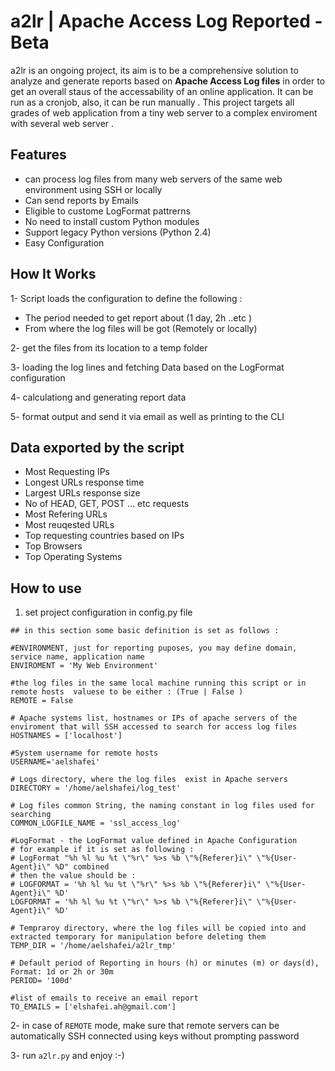# a2lr | Apache Access Log Reported - Beta
a2lr is an ongoing project, its aim is to be a comprehensive solution to analyze and generate reports based on **Apache Access Log files** in order to get an overall staus of the  accessability of an online application. It can be run as a cronjob, also, it can be run manually .
This project targets all grades of web application from a tiny web server to a complex enviroment with several web server .

## Features
- can process log files from many web servers of the same web environment using SSH or locally
- Can send reports by Emails
- Eligible to custome LogFormat pattrerns
- No need to install custom Python modules
- Support legacy Python versions (Python 2.4)
- Easy Configuration

## How It Works
1- Script loads the configuration to define the following :
- The period needed to get report about (1 day, 2h ..etc )
- From where the log files will be got (Remotely or locally)

2-  get the files from its location to a temp folder

3- loading the log lines and fetching Data based on the LogFormat configuration

4- calculationg and generating report data

5- format output and send it via email as well as printing to the CLI  

    

##  Data exported by the script 
- Most Requesting IPs
- Longest URLs response time
- Largest URLs response size
- No of HEAD, GET, POST ... etc requests
- Most Refering URLs
- Most reuqested URLs
- Top requesting countries based on IPs
- Top Browsers
- Top Operating Systems

## How to use

1. set project configuration in config.py file
```
## in this section some basic definition is set as follows :

#ENVIRONMENT, just for reporting puposes, you may define domain, service name, application name
ENVIROMENT = 'My Web Environment'

#the log files in the same local machine running this script or in remote hosts  valuese to be either : (True | False )
REMOTE = False

# Apache systems list, hostnames or IPs of apache servers of the enviroment that will SSH accessed to search for access log files
HOSTNAMES = ['localhost']

#System username for remote hosts
USERNAME='aelshafei'

# Logs directory, where the log files  exist in Apache servers
DIRECTORY = '/home/aelshafei/log_test'

# Log files common String, the naming constant in log files used for searching
COMMON_LOGFILE_NAME = 'ssl_access_log'

#LogFormat - the LogFormat value defined in Apache Configuration
# for example if it is set as following :
# LogFormat "%h %l %u %t \"%r\" %>s %b \"%{Referer}i\" \"%{User-Agent}i\" %D" combined
# then the value should be :
# LOGFORMAT = '%h %l %u %t \"%r\" %>s %b \"%{Referer}i\" \"%{User-Agent}i\" %D'
LOGFORMAT = '%h %l %u %t \"%r\" %>s %b \"%{Referer}i\" \"%{User-Agent}i\" %D'

# Tempraroy directory, where the log files will be copied into and extracted temporary for manipulation before deleting them
TEMP_DIR = '/home/aelshafei/a2lr_tmp'

# Default period of Reporting in hours (h) or minutes (m) or days(d), Format: 1d or 2h or 30m 
PERIOD= '100d'

#list of emails to receive an email report
TO_EMAILS = ['elshafei.ah@gmail.com']

```

2- in case of ```REMOTE``` mode, make sure that remote servers can be automatically SSH connected using keys without prompting password


3- run ```a2lr.py``` and enjoy :-)
